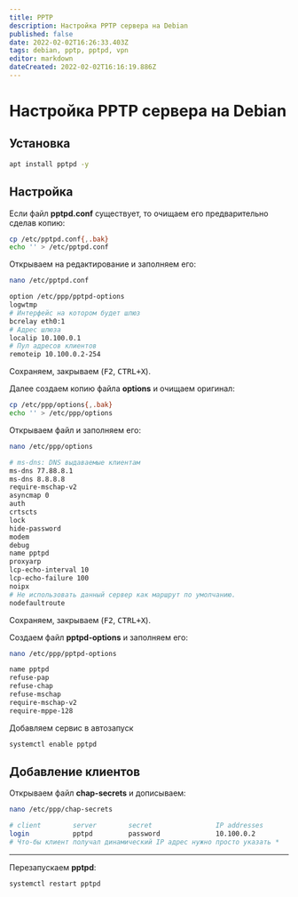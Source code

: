 ```yaml
---
title: PPTP
description: Настройка PPTP сервера на Debian
published: false
date: 2022-02-02T16:26:33.403Z
tags: debian, pptp, pptpd, vpn
editor: markdown
dateCreated: 2022-02-02T16:16:19.886Z
---
```


# Настройка PPTP сервера на Debian
## Установка
```bash
apt install pptpd -y
```
## Настройка
Если файл **pptpd.conf** существует, то очищаем его предварительно сделав копию:
```bash
cp /etc/pptpd.conf{,.bak}
echo '' > /etc/pptpd.conf
```
Открываем на редактирование и заполняем его:
```bash
nano /etc/pptpd.conf
```
```bash
option /etc/ppp/pptpd-options
logwtmp
# Интерфейс на котором будет шлюз
bcrelay eth0:1
# Адрес шлюза
localip 10.100.0.1
# Пул адресов клиентов
remoteip 10.100.0.2-254
```
Сохраняем, закрываем (<kbd>F2</kbd>, <kbd>CTRL+X</kbd>).

Далее создаем копию файла **options** и очищаем оригинал:
```bash
cp /etc/ppp/options{,.bak}
echo '' > /etc/ppp/options
```
Открываем файл и заполняем его:
```bash
nano /etc/ppp/options
```
```bash
# ms-dns: DNS выдаваемые клиентам
ms-dns 77.88.8.1
ms-dns 8.8.8.8
require-mschap-v2
asyncmap 0
auth
crtscts
lock
hide-password
modem
debug
name pptpd
proxyarp
lcp-echo-interval 10
lcp-echo-failure 100
noipx
# Не использовать данный сервер как маршрут по умолчанию.
nodefaultroute
```
Сохраняем, закрываем (<kbd>F2</kbd>, <kbd>CTRL+X</kbd>).

Создаем файл **pptpd-options** и заполняем его:
```bash
nano /etc/ppp/pptpd-options
```
```bash
name pptpd
refuse-pap
refuse-chap
refuse-mschap
require-mschap-v2
require-mppe-128
```
Добавляем сервис в автозапуск
```bash
systemctl enable pptpd
```
## Добавление клиентов
Открываем файл **chap-secrets** и дописываем:
```bash
nano /etc/ppp/chap-secrets
```
```bash
# client        server        secret                IP addresses
login           pptpd         password              10.100.0.2
# Что-бы клиент получал динамический IP адрес нужно просто указать *
```

---

Перезапускаем **pptpd**:
```bash
systemctl restart pptpd
```